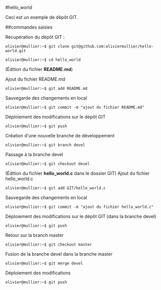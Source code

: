 #hello_world 

Ceci est un exemple de dépôt GIT.

##commandes saisies

Récupération du dépôt GIT :
```console
olivier@mullier:~$ git clone git@github.com:oliviermullier/hello-world.git
```
```console
olivier@mullier:~$ cd hello_world
```
(Édition du fichier __README.md__)

Ajout du fichier README.md
```console
olivier@mullier:~$ git add README.md
```
Sauvegarde des changements en local
```console
olivier@mullier:~$ git commit -m "ajout du fichier README.md"
```
Déploiement des modifications sur le dépôt GIT
```console
olivier@mullier:~$ git push
```

Création d'une nouvelle branche de développement
```console
olivier@mullier:~$ git branch devel
```
Passage à la branche devel
```console
olivier@mullier:~$ git checkout devel
```
(Édition du fichier __hello_world.c__ dans le dossier GIT)
Ajout du fichier hello_world.c
```console
olivier@mullier:~$ git add GIT/hello_world.c
```
Sauvegarde des changements en local
```console
olivier@mullier:~$ git commit -m "ajout du fichier hello_world.c"
```
Déploiement des modifications sur le dépôt GIT (dans la branche devel)
```console
olivier@mullier:~$ git push
```
Retour sur la branch master
```console
olivier@mullier:~$ git checkout master
```
Fusion de la branche devel dans la branche master
```console
olivier@mullier:~$ git merge devel
```
Déploiement des modifications
```console
olivier@mullier:~$ git push
```
